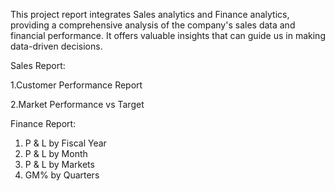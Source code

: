  This project report integrates Sales analytics and Finance analytics, providing a comprehensive analysis of the company's sales data
 and financial performance. It offers valuable insights that can guide us in making data-driven decisions.
 
 Sales Report:
 
 1.Customer Performance Report
 
 2.Market Performance vs Target
 
 Finance Report:
 
 1. P & L by Fiscal Year
 2. P & L by Month
 3. P & L by Markets
 4. GM% by Quarters
